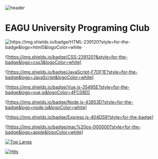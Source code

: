 ![header](https://capsule-render.vercel.app/api?type=soft&color=auto&fontColor=d6ace6&height=300&section=header&text=EAGU&fontSize=90&animation=blink)
# EAGU University Programing Club



![https://img.shields.io/badge/HTML-239120?style=for-the-badge&logo=html5&logoColor=white
](https://img.shields.io/badge/HTML5-E34F26?style=for-the-badge&logo=html5&logoColor=white)

![https://img.shields.io/badge/CSS-239120?&style=for-the-badge&logo=css3&logoColor=white]

![https://img.shields.io/badge/JavaScript-F7DF1E?style=for-the-badge&logo=JavaScript&logoColor=white]

![https://img.shields.io/badge/Vue.js-35495E?style=for-the-badge&logo=vue.js&logoColor=4FC08D]

![https://img.shields.io/badge/Node.js-43853D?style=for-the-badge&logo=node.js&logoColor=white]

![https://img.shields.io/badge/Express.js-404D59?style=for-the-badge]

![https://img.shields.io/badge/mac%20os-000000?style=for-the-badge&logo=apple&logoColor=white]

[![Top Langs](https://github-readme-stats.vercel.app/api/top-langs/?username=je8ker)](https://github.com/anuraghazra/github-readme-stats)

[![Hits](https://hits.seeyoufarm.com/api/count/incr/badge.svg?url=https%3A%2F%2Fgithub.com%2Fje8ker%2FEAGU_WebPage&count_bg=%2379C83D&title_bg=%23555555&icon=&icon_color=%23E7E7E7&title=hits&edge_flat=false)](https://hits.seeyoufarm.com)

